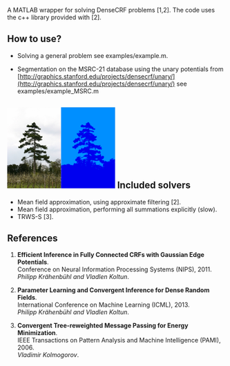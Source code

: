 A MATLAB wrapper for solving DenseCRF problems [1,2]. 
The code uses the c++ library provided with [2].

How to use?
---

* Solving a general problem see examples/example.m.

* Segmentation on the MSRC-21 database using the unary potentials from [http://graphics.stanford.edu/projects/densecrf/unary/](http://graphics.stanford.edu/projects/densecrf/unary/) see examples/example_MSRC.m

![Image and result](screenshot/screenshot.png)
Included solvers
--
* Mean field approximation, using approximate filtering [2].
* Mean field approximation, performing all summations explicitly (slow). 
* TRWS-S [3].


References
-----
1. __Efficient Inference in Fully Connected CRFs with Gaussian Edge Potentials__. <br />
Conference on Neural Information Processing Systems (NIPS), 2011. <br />
_Philipp Krähenbühl and Vladlen Koltun_.

2. __Parameter Learning and Convergent Inference for Dense Random Fields__. <br />
International Conference on Machine Learning (ICML), 2013. <br />
_Philipp Krähenbühl and Vladlen Koltun_.

3. __Convergent Tree-reweighted Message Passing for Energy Minimization__. <br />
IEEE Transactions on Pattern Analysis and Machine Intelligence (PAMI), 2006. <br />
_Vladimir Kolmogorov_.
